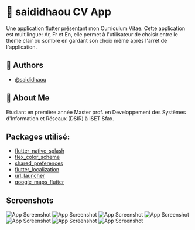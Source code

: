 # 🚀 saididhaou CV App

Une application flutter présentant mon Curriculum Vitae.
Cette application est multilingue: Ar, Fr et En, elle permet à l'utilisateur de choisir entre le thème clair ou sombre en gardant son choix même après l'arrêt de l'application.

## 🚀 Authors

- [@saididhaou](https://www.github.com/saididhaou)

## 🚀 About Me

Etudiant en première année Master prof. en Developpement des Systèmes d'Information et Réseaux (DSIR) à ISET Sfax.

## Packages utilisé:

- [flutter_native_splash](https://pub.dev/packages/flutter_native_splash)
- [flex_color_scheme](https://pub.dev/packages/flex_color_scheme)
- [shared_preferences](https://pub.dev/packages/shared_preferences)
- [flutter_localization](https://pub.dev/packages/flutter_localization)
- [url_launcher](https://pub.dev/packages/url_launcher)
- [google_maps_flutter](https://pub.dev/packages/google_maps_flutter)

## Screenshots

![App Screenshot](assets/screenshots/Screenshot_0.jpg)
![App Screenshot](assets/screenshots/Screenshot_1.jpg)
![App Screenshot](assets/screenshots/Screenshot_2.jpg)
![App Screenshot](assets/screenshots/Screenshot_3.jpg)
![App Screenshot](assets/screenshots/Screenshot_4.jpg)
![App Screenshot](assets/screenshots/Screenshot_5.jpg)
![App Screenshot](assets/screenshots/Screenshot_6.jpg)
